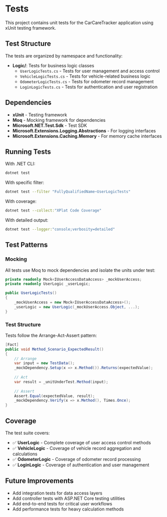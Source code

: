 # Tests

This project contains unit tests for the CarCareTracker application using xUnit testing framework.

## Test Structure

The tests are organized by namespace and functionality:

- **Logic/**: Tests for business logic classes
  - `UserLogicTests.cs` - Tests for user management and access control
  - `VehicleLogicTests.cs` - Tests for vehicle-related business logic
  - `OdometerLogicTests.cs` - Tests for odometer record management
  - `LoginLogicTests.cs` - Tests for authentication and user registration

## Dependencies

- **xUnit** - Testing framework
- **Moq** - Mocking framework for dependencies
- **Microsoft.NET.Test.Sdk** - Test SDK
- **Microsoft.Extensions.Logging.Abstractions** - For logging interfaces
- **Microsoft.Extensions.Caching.Memory** - For memory cache interfaces

## Running Tests

With .NET CLI:
```bash
dotnet test
```

With specific filter:
```bash
dotnet test --filter "FullyQualifiedName~UserLogicTests"
```

With coverage:
```bash
dotnet test --collect:"XPlat Code Coverage"
```

With detailed output:
```bash
dotnet test --logger:"console;verbosity=detailed"
```

## Test Patterns

### Mocking
All tests use Moq to mock dependencies and isolate the units under test:

```csharp
private readonly Mock<IUserAccessDataAccess> _mockUserAccess;
private readonly UserLogic _userLogic;

public UserLogicTests()
{
    _mockUserAccess = new Mock<IUserAccessDataAccess>();
    _userLogic = new UserLogic(_mockUserAccess.Object, ...);
}
```

### Test Structure
Tests follow the Arrange-Act-Assert pattern:

```csharp
[Fact]
public void Method_Scenario_ExpectedResult()
{
    // Arrange
    var input = new TestData();
    _mockDependency.Setup(x => x.Method()).Returns(expectedValue);
    
    // Act
    var result = _unitUnderTest.Method(input);
    
    // Assert
    Assert.Equal(expectedValue, result);
    _mockDependency.Verify(x => x.Method(), Times.Once);
}
```

## Coverage

The test suite covers:
- ✅ **UserLogic** - Complete coverage of user access control methods
- ✅ **VehicleLogic** - Coverage of vehicle record aggregation and calculations
- ✅ **OdometerLogic** - Coverage of odometer record processing
- ✅ **LoginLogic** - Coverage of authentication and user management

## Future Improvements

- Add integration tests for data access layers
- Add controller tests with ASP.NET Core testing utilities
- Add end-to-end tests for critical user workflows
- Add performance tests for heavy calculation methods